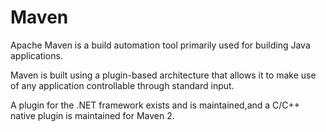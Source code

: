 # Maven

Apache Maven is a build automation tool primarily used for building Java applications.

Maven is built using a plugin-based architecture that allows it to make use of any application controllable through standard input. 

A plugin for the .NET framework exists and is maintained,and a C/C++ native plugin is maintained for Maven 2.


